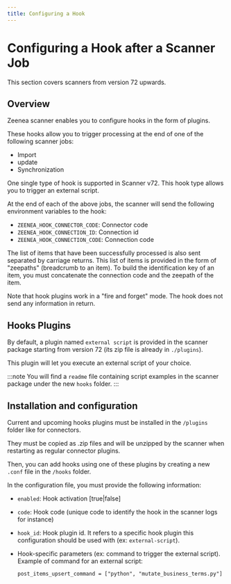 ```yaml
---
title: Configuring a Hook
---
```


# Configuring a Hook after a Scanner Job

This section covers scanners from version 72 upwards.

## Overview

Zeenea scanner enables you to configure hooks in the form of plugins.

These hooks allow you to trigger processing at the end of one of the following scanner jobs:

* Import
* update
* Synchronization

One single type of hook is supported in Scanner v72. This hook type allows you to trigger an external script.

At the end of each of the above jobs, the scanner will send the following environment variables to the hook:

* `ZEENEA_HOOK_CONNECTOR_CODE`: Connector code
* `ZEENEA_HOOK_CONNECTION_ID`: Connection id
* `ZEENEA_HOOK_CONNECTION_CODE`: Connection code

The list of items that have been successfully processed is also sent separated by carriage returns. This list of items is provided in the form of "zeepaths" (breadcrumb to an item). To build the identification key of an item, you must concatenate the connection code and the zeepath of the item.

Note that hook plugins work in a "fire and forget" mode. The hook does not send any information in return.

## Hooks Plugins

By default, a plugin named `external script` is provided in the scanner package starting from version 72 (its zip file is already in `./plugins`).

This plugin will let you execute an external script of your choice.

:::note
You will find a `readme` file containing script examples in the scanner package under the new `hooks` folder.
:::

## Installation and configuration

Current and upcoming hooks plugins must be installed in the `/plugins` folder like for connectors.

They must be copied as .zip files and will be unzipped by the scanner when restarting as regular connector plugins.

Then, you can add hooks using one of these plugins by creating a new `.conf` file in the `/hooks` folder.

In the configuration file, you must provide the following information:

* `enabled`: Hook activation [true|false]
* `code`: Hook code (unique code to identify the hook in the scanner logs for instance)
* `hook_id`: Hook plugin id. It refers to a specific hook plugin this configuration should be used with (ex: `external-script`).
* Hook-specific parameters (ex: command to trigger the external script). Example of command for an external script: 
  
  `post_items_upsert_command = ["python", "mutate_business_terms.py"]`